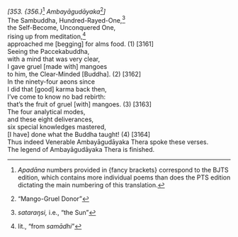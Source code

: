 *\[353. {356.}*[^1] *Ambayāgudāyaka*[^2]*\]*  
The Sambuddha, Hundred-Rayed-One,[^3]  
the Self-Become, Unconquered One,  
rising up from meditation,[^4]  
approached me \[begging\] for alms food. (1) \[3161\]  
Seeing the Paccekabuddha,  
with a mind that was very clear,  
I gave gruel \[made with\] mangoes  
to him, the Clear-Minded \[Buddha\]. (2) \[3162\]  
In the ninety-four aeons since  
I did that \[good\] karma back then,  
I’ve come to know no bad rebirth:  
that’s the fruit of gruel \[with\] mangoes. (3) \[3163\]  
The four analytical modes,  
and these eight deliverances,  
six special knowledges mastered,  
\[I have\] done what the Buddha taught! (4) \[3164\]  
Thus indeed Venerable Ambayāgudāyaka Thera spoke these verses.  
The legend of Ambayāgudāyaka Thera is finished.  
[^1]: *Apadāna* numbers provided in {fancy brackets} correspond to the
    BJTS edition, which contains more individual poems than does the PTS
    edition dictating the main numbering of this translation.  
[^2]: “Mango-Gruel Donor”  
[^3]: *sataraŋsi,* i.e., “the Sun”  
[^4]: lit., “from *samādhi*”
